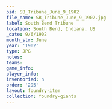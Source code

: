 ```yaml
---
pid: SB_Tribune_June_9_1902
file_name: SB_Tribune_June_9_1902.jpg
label: South Bend Tribune
location: South Bend, Indiana, US
_date: 9/6/1902
month_str: June
year: '1902'
type: JPG
notes: 
teams: 
game_info: 
player_info: 
inventoried: n
order: '295'
layout: foundry-item
collection: foundry-giants
---
```

